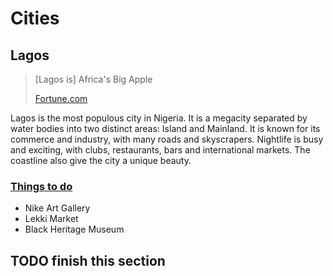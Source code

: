 # Cities

## Lagos
<blockquote>
  <p>[Lagos is] Africa's Big Apple</p>
  <footer><a href="//fortune.com/2014/06/12/lagos-nigeria-big-apple/">Fortune.com</a></footer>
</blockquote>
Lagos is the most populous city in Nigeria. It is a megacity separated by water bodies into two distinct areas: Island and Mainland. It is known for its commerce and industry, with many roads and skyscrapers. Nightlife is busy and exciting, with clubs, restaurants, bars and international markets. The coastline also give the city a unique beauty.


### [Things to do](http://www.tripadvisor.com/Attractions-g304026-Activities-Lagos_Lagos_State.html)
- Nike Art Gallery
- Lekki Market
- Black Heritage Museum

## TODO finish this section
